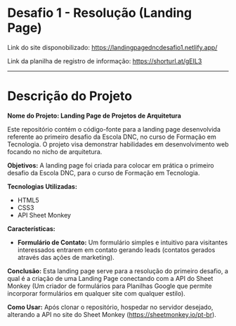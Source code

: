 # Desafio 1 - Resolução (Landing Page)
Link do site disponobilizado: https://landingpagedncdesafio1.netlify.app/

Link da planilha de registro de informação: https://shorturl.at/gEIL3

---

# Descrição do Projeto


**Nome do Projeto: Landing Page de Projetos de Arquitetura**

Este repositório contém o código-fonte para a landing page desenvolvida referente ao primeiro desafio da Escola DNC, no curso de Formação em Tecnologia. O projeto visa demonstrar habilidades em desenvolvimento web focando no nicho de arquitetura.

**Objetivos:**
A landing page foi criada para colocar em prática o primeiro desafio da Escola DNC, para o curso de Formação em Tecnologia.

**Tecnologias Utilizadas:**
- HTML5
- CSS3
- API Sheet Monkey

**Características:**
- **Formulário de Contato:** Um formulário simples e intuitivo para visitantes interessados entrarem em contato gerando leads (contatos gerados através das ações de marketing).

**Conclusão:**
Esta landing page serve para a resolução do primeiro desafio, a qual é a criação de uma Landing Page conectando com a API do Sheet Monkey (Um criador de formulários para Planilhas Google que permite incorporar formulários em qualquer site com qualquer estilo).

**Como Usar:**
Após clonar o repositório, hospedar no servidor desejado, alterando a API no site do Sheet Monkey (https://sheetmonkey.io/pt-br).
